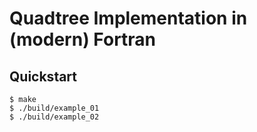# Quadtree Implementation in (modern) Fortran


## Quickstart

```console
$ make
$ ./build/example_01
$ ./build/example_02
```
